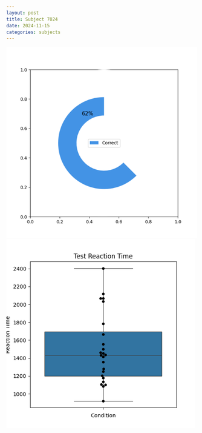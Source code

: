 ```yaml
---
layout: post
title: Subject 7024
date: 2024-11-15
categories: subjects
---
```


![](data/7024/run-10/7024_FN_acc_test.png)
![](data/7024/run-10/7024_FN_rt.png)
